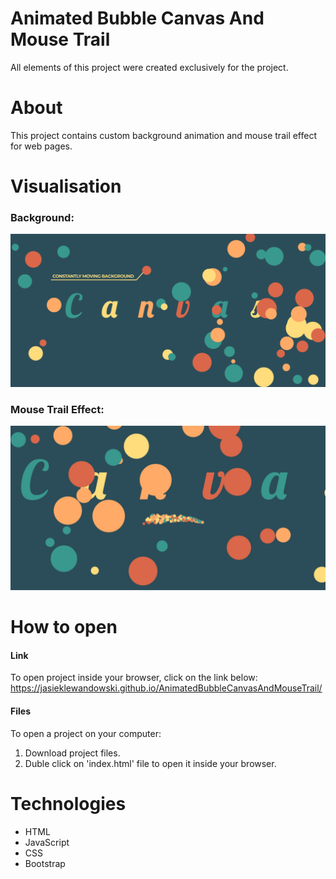 # Animated Bubble Canvas And Mouse Trail
All elements of this project were created exclusively for the project. 

# About
This project contains custom background animation and mouse trail effect for web pages. 


# Visualisation
  
### Background: 
  
![fullimage](/readme-pictures/background_2.png)
  
### Mouse Trail Effect:  
  
![fullimage](/readme-pictures/mouse_trail_3.jpg)
  
  
# How to open

#### Link
To open project inside your browser, click on the link below:   
https://jasieklewandowski.github.io/AnimatedBubbleCanvasAndMouseTrail/
 
#### Files
To open a project on your computer:
1. Download project files.  
2. Duble click on 'index.html' file to open it inside your browser.  
  
    
# Technologies
  
* HTML
* JavaScript 
* CSS
* Bootstrap
